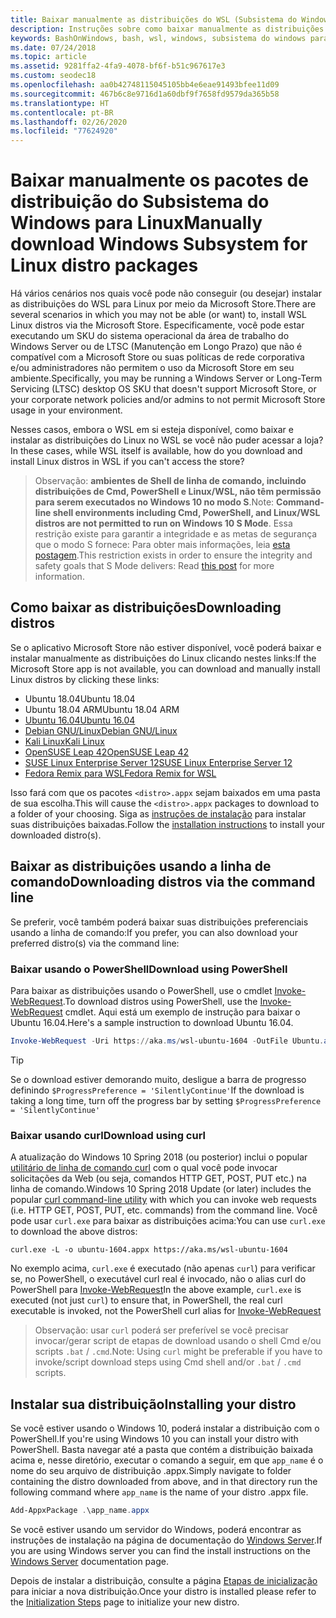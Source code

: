```yaml
---
title: Baixar manualmente as distribuições do WSL (Subsistema do Windows para Linux)
description: Instruções sobre como baixar manualmente as distribuições do Subsistema do Windows para Linux.
keywords: BashOnWindows, bash, wsl, windows, subsistema do windows para linux, WSL, subsistema do windows, distribuição, ubuntu, openSUSE, SLES, debian, kali
ms.date: 07/24/2018
ms.topic: article
ms.assetid: 9281ffa2-4fa9-4078-bf6f-b51c967617e3
ms.custom: seodec18
ms.openlocfilehash: aa0b42748115045105bb4e6eae91493bfee11d09
ms.sourcegitcommit: 467b6c8e9716d1a60dbf9f7658fd9579da365b58
ms.translationtype: HT
ms.contentlocale: pt-BR
ms.lasthandoff: 02/26/2020
ms.locfileid: "77624920"
---
```

# <a name="manually-download-windows-subsystem-for-linux-distro-packages"></a><span data-ttu-id="df8fb-104">Baixar manualmente os pacotes de distribuição do Subsistema do Windows para Linux</span><span class="sxs-lookup"><span data-stu-id="df8fb-104">Manually download Windows Subsystem for Linux distro packages</span></span>

<span data-ttu-id="df8fb-105">Há vários cenários nos quais você pode não conseguir (ou desejar) instalar as distribuições do WSL para Linux por meio da Microsoft Store.</span><span class="sxs-lookup"><span data-stu-id="df8fb-105">There are several scenarios in which you may not be able (or want) to, install WSL Linux distros via the Microsoft Store.</span></span> <span data-ttu-id="df8fb-106">Especificamente, você pode estar executando um SKU do sistema operacional da área de trabalho do Windows Server ou de LTSC (Manutenção em Longo Prazo) que não é compatível com a Microsoft Store ou suas políticas de rede corporativa e/ou administradores não permitem o uso da Microsoft Store em seu ambiente.</span><span class="sxs-lookup"><span data-stu-id="df8fb-106">Specifically, you may be running a Windows Server or Long-Term Servicing (LTSC) desktop OS SKU that doesn't support Microsoft Store, or your corporate network policies and/or admins to not permit Microsoft Store usage in your environment.</span></span>

<span data-ttu-id="df8fb-107">Nesses casos, embora o WSL em si esteja disponível, como baixar e instalar as distribuições do Linux no WSL se você não puder acessar a loja?</span><span class="sxs-lookup"><span data-stu-id="df8fb-107">In these cases, while WSL itself is available, how do you download and install Linux distros in WSL if you can't access the store?</span></span>

> <span data-ttu-id="df8fb-108">Observação: **ambientes de Shell de linha de comando, incluindo distribuições de Cmd, PowerShell e Linux/WSL, não têm permissão para serem executados no Windows 10 no modo S**.</span><span class="sxs-lookup"><span data-stu-id="df8fb-108">Note: **Command-line shell environments including Cmd, PowerShell, and Linux/WSL distros are not permitted to run on Windows 10 S Mode**.</span></span> <span data-ttu-id="df8fb-109">Essa restrição existe para garantir a integridade e as metas de segurança que o modo S fornece: Para obter mais informações, leia [esta postagem](https://blogs.msdn.microsoft.com/commandline/2017/05/18/will-linux-distros-run-on-windows-10-s/).</span><span class="sxs-lookup"><span data-stu-id="df8fb-109">This restriction exists in order to ensure the integrity and safety goals that S Mode delivers: Read [this post](https://blogs.msdn.microsoft.com/commandline/2017/05/18/will-linux-distros-run-on-windows-10-s/) for more information.</span></span>

## <a name="downloading-distros"></a><span data-ttu-id="df8fb-110">Como baixar as distribuições</span><span class="sxs-lookup"><span data-stu-id="df8fb-110">Downloading distros</span></span>

<span data-ttu-id="df8fb-111">Se o aplicativo Microsoft Store não estiver disponível, você poderá baixar e instalar manualmente as distribuições do Linux clicando nestes links:</span><span class="sxs-lookup"><span data-stu-id="df8fb-111">If the Microsoft Store app is not available, you can download and manually install Linux distros by clicking these links:</span></span>
<!-- * [Ubuntu 18.04](https://aka.ms/wsl-ubuntu-1804)
* [Ubuntu 18.04 ARM](https://aka.ms/wsl-ubuntu-1804-arm) -->
* <span data-ttu-id="df8fb-112">Ubuntu 18.04</span><span class="sxs-lookup"><span data-stu-id="df8fb-112">Ubuntu 18.04</span></span>
* <span data-ttu-id="df8fb-113">Ubuntu 18.04 ARM</span><span class="sxs-lookup"><span data-stu-id="df8fb-113">Ubuntu 18.04 ARM</span></span>
* [<span data-ttu-id="df8fb-114">Ubuntu 16.04</span><span class="sxs-lookup"><span data-stu-id="df8fb-114">Ubuntu 16.04</span></span>](https://aka.ms/wsl-ubuntu-1604)
* [<span data-ttu-id="df8fb-115">Debian GNU/Linux</span><span class="sxs-lookup"><span data-stu-id="df8fb-115">Debian GNU/Linux</span></span>](https://aka.ms/wsl-debian-gnulinux)
* [<span data-ttu-id="df8fb-116">Kali Linux</span><span class="sxs-lookup"><span data-stu-id="df8fb-116">Kali Linux</span></span>](https://aka.ms/wsl-kali-linux-new)
* [<span data-ttu-id="df8fb-117">OpenSUSE Leap 42</span><span class="sxs-lookup"><span data-stu-id="df8fb-117">OpenSUSE Leap 42</span></span>](https://aka.ms/wsl-opensuse-42)
* [<span data-ttu-id="df8fb-118">SUSE Linux Enterprise Server 12</span><span class="sxs-lookup"><span data-stu-id="df8fb-118">SUSE Linux Enterprise Server 12</span></span>](https://aka.ms/wsl-sles-12)
* [<span data-ttu-id="df8fb-119">Fedora Remix para WSL</span><span class="sxs-lookup"><span data-stu-id="df8fb-119">Fedora Remix for WSL</span></span>](https://github.com/WhitewaterFoundry/WSLFedoraRemix/releases/)

<span data-ttu-id="df8fb-120">Isso fará com que os pacotes `<distro>.appx` sejam baixados em uma pasta de sua escolha.</span><span class="sxs-lookup"><span data-stu-id="df8fb-120">This will cause the `<distro>.appx` packages to download to a folder of your choosing.</span></span> <span data-ttu-id="df8fb-121">Siga as [instruções de instalação](#installing-your-distro) para instalar suas distribuições baixadas.</span><span class="sxs-lookup"><span data-stu-id="df8fb-121">Follow the [installation instructions](#installing-your-distro) to install your downloaded distro(s).</span></span>

## <a name="downloading-distros-via-the-command-line"></a><span data-ttu-id="df8fb-122">Baixar as distribuições usando a linha de comando</span><span class="sxs-lookup"><span data-stu-id="df8fb-122">Downloading distros via the command line</span></span>
<span data-ttu-id="df8fb-123">Se preferir, você também poderá baixar suas distribuições preferenciais usando a linha de comando:</span><span class="sxs-lookup"><span data-stu-id="df8fb-123">If you prefer, you can also download your preferred distro(s) via the command line:</span></span>

 ### <a name="download-using-powershell"></a><span data-ttu-id="df8fb-124">Baixar usando o PowerShell</span><span class="sxs-lookup"><span data-stu-id="df8fb-124">Download using PowerShell</span></span>
 <span data-ttu-id="df8fb-125">Para baixar as distribuições usando o PowerShell, use o cmdlet [Invoke-WebRequest](https://msdn.microsoft.com/powershell/reference/5.1/microsoft.powershell.utility/invoke-webrequest).</span><span class="sxs-lookup"><span data-stu-id="df8fb-125">To download distros using PowerShell, use the [Invoke-WebRequest](https://msdn.microsoft.com/powershell/reference/5.1/microsoft.powershell.utility/invoke-webrequest) cmdlet.</span></span> <span data-ttu-id="df8fb-126">Aqui está um exemplo de instrução para baixar o Ubuntu 16.04.</span><span class="sxs-lookup"><span data-stu-id="df8fb-126">Here's a sample instruction to download Ubuntu 16.04.</span></span>

```powershell
Invoke-WebRequest -Uri https://aka.ms/wsl-ubuntu-1604 -OutFile Ubuntu.appx -UseBasicParsing
```

> [!TIP]
> <span data-ttu-id="df8fb-127">Se o download estiver demorando muito, desligue a barra de progresso definindo `$ProgressPreference = 'SilentlyContinue'`</span><span class="sxs-lookup"><span data-stu-id="df8fb-127">If the download is taking a long time, turn off the progress bar by setting `$ProgressPreference = 'SilentlyContinue'`</span></span>

### <a name="download-using-curl"></a><span data-ttu-id="df8fb-128">Baixar usando curl</span><span class="sxs-lookup"><span data-stu-id="df8fb-128">Download using curl</span></span>
<span data-ttu-id="df8fb-129">A atualização do Windows 10 Spring 2018 (ou posterior) inclui o popular [utilitário de linha de comando curl](https://curl.haxx.se/) com o qual você pode invocar solicitações da Web (ou seja, comandos HTTP GET, POST, PUT etc.) na linha de comando.</span><span class="sxs-lookup"><span data-stu-id="df8fb-129">Windows 10 Spring 2018 Update (or later) includes the popular [curl command-line utility](https://curl.haxx.se/) with which you can invoke web requests (i.e. HTTP GET, POST, PUT, etc. commands) from the command line.</span></span> <span data-ttu-id="df8fb-130">Você pode usar `curl.exe` para baixar as distribuições acima:</span><span class="sxs-lookup"><span data-stu-id="df8fb-130">You can use `curl.exe` to download the above distros:</span></span>

```console
curl.exe -L -o ubuntu-1604.appx https://aka.ms/wsl-ubuntu-1604
```

<span data-ttu-id="df8fb-131">No exemplo acima, `curl.exe` é executado (não apenas `curl`) para verificar se, no PowerShell, o executável curl real é invocado, não o alias curl do PowerShell para [Invoke-WebRequest](https://docs.microsoft.com/en-us/powershell/module/microsoft.powershell.utility/invoke-webrequest?view=powershell-6)</span><span class="sxs-lookup"><span data-stu-id="df8fb-131">In the above example, `curl.exe` is executed (not just `curl`) to ensure that, in PowerShell, the real curl executable is invoked, not the PowerShell curl alias for [Invoke-WebRequest](https://docs.microsoft.com/en-us/powershell/module/microsoft.powershell.utility/invoke-webrequest?view=powershell-6)</span></span>

> <span data-ttu-id="df8fb-132">Observação: usar `curl` poderá ser preferível se você precisar invocar/gerar script de etapas de download usando o shell Cmd e/ou scripts `.bat` / `.cmd`.</span><span class="sxs-lookup"><span data-stu-id="df8fb-132">Note: Using `curl` might be preferable if you have to invoke/script download steps using Cmd shell and/or `.bat` / `.cmd` scripts.</span></span>

## <a name="installing-your-distro"></a><span data-ttu-id="df8fb-133">Instalar sua distribuição</span><span class="sxs-lookup"><span data-stu-id="df8fb-133">Installing your distro</span></span>
<span data-ttu-id="df8fb-134">Se você estiver usando o Windows 10, poderá instalar a distribuição com o PowerShell.</span><span class="sxs-lookup"><span data-stu-id="df8fb-134">If you're using Windows 10 you can install your distro with PowerShell.</span></span> <span data-ttu-id="df8fb-135">Basta navegar até a pasta que contém a distribuição baixada acima e, nesse diretório, executar o comando a seguir, em que `app_name` é o nome do seu arquivo de distribuição .appx.</span><span class="sxs-lookup"><span data-stu-id="df8fb-135">Simply navigate to folder containing the distro downloaded from above, and in that directory run the following command where `app_name` is the name of your distro .appx file.</span></span>  
```Powershell
Add-AppxPackage .\app_name.appx
```

<span data-ttu-id="df8fb-136">Se você estiver usando um servidor do Windows, poderá encontrar as instruções de instalação na página de documentação do [Windows Server](install-on-server.md).</span><span class="sxs-lookup"><span data-stu-id="df8fb-136">If you are using Windows server you can find the install instructions on the [Windows Server](install-on-server.md) documentation page.</span></span>

<span data-ttu-id="df8fb-137">Depois de instalar a distribuição, consulte a página [Etapas de inicialização](initialize-distro.md) para iniciar a nova distribuição.</span><span class="sxs-lookup"><span data-stu-id="df8fb-137">Once your distro is installed please refer to the [Initialization Steps](initialize-distro.md) page to initialize your new distro.</span></span>
